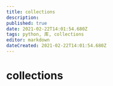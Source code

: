 ```yaml
---
title: collections
description: 
published: true
date: 2021-02-22T14:01:54.680Z
tags: python, 库, collections
editor: markdown
dateCreated: 2021-02-22T14:01:54.680Z
---
```


# collections